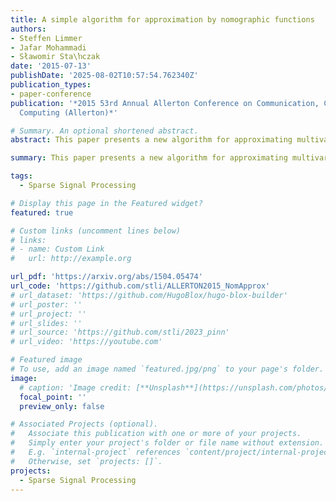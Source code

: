 ```yaml
---
title: A simple algorithm for approximation by nomographic functions
authors:
- Steffen Limmer
- Jafar Mohammadi
- Sławomir Sta\ŉczak
date: '2015-07-13'
publishDate: '2025-08-02T10:57:54.762340Z'
publication_types:
- paper-conference
publication: '*2015 53rd Annual Allerton Conference on Communication, Control, and
  Computing (Allerton)*'

# Summary. An optional shortened abstract.
abstract: This paper presents a new algorithm for approximating multivariate functions using nomographic functions, which consist of a one-dimensional continuous and monotone outer function applied to a sum of univariate continuous inner functions. The core of the method involves solving a cone-constrained Rayleigh-Quotient optimization problem, drawing upon Analysis of Variance (ANOVA) for dimension-wise function decomposition and optimization over monotone polynomials. The utility of this algorithm is demonstrated through an example showcasing its application in distributed function computation over multiple-access channels.

summary: This paper presents a new algorithm for approximating multivariate functions using nomographic functions, which consist of a one-dimensional continuous and monotone outer function applied to a sum of univariate continuous inner functions. The core of the method involves solving a cone-constrained Rayleigh-Quotient optimization problem, drawing upon Analysis of Variance (ANOVA) for dimension-wise function decomposition and optimization over monotone polynomials. The utility of this algorithm is demonstrated through an example showcasing its application in distributed function computation over multiple-access channels.

tags:
  - Sparse Signal Processing

# Display this page in the Featured widget?
featured: true

# Custom links (uncomment lines below)
# links:
# - name: Custom Link
#   url: http://example.org

url_pdf: 'https://arxiv.org/abs/1504.05474'
url_code: 'https://github.com/stli/ALLERTON2015_NomApprox'
# url_dataset: 'https://github.com/HugoBlox/hugo-blox-builder'
# url_poster: ''
# url_project: ''
# url_slides: ''
# url_source: 'https://github.com/stli/2023_pinn'
# url_video: 'https://youtube.com'

# Featured image
# To use, add an image named `featured.jpg/png` to your page's folder.
image:
  # caption: 'Image credit: [**Unsplash**](https://unsplash.com/photos/pLCdAaMFLTE)'
  focal_point: ''
  preview_only: false

# Associated Projects (optional).
#   Associate this publication with one or more of your projects.
#   Simply enter your project's folder or file name without extension.
#   E.g. `internal-project` references `content/project/internal-project/index.md`.
#   Otherwise, set `projects: []`.
projects:
  - Sparse Signal Processing
---
```

